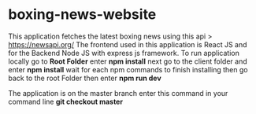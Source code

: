 # boxing-news-website

This application fetches the latest boxing news using this api > https://newsapi.org/
The frontend used in this application is React JS and for the Backend Node JS with express js framework. 
To run application locally go to 
**Root Folder**
enter
**npm install**
next go to the client folder
and enter
**npm install**
wait for each npm commands to finish installing 
then go back to the root Folder
then enter
**npm run dev**

The application is on the master branch 
enter this command in your command line
**git checkout master**
